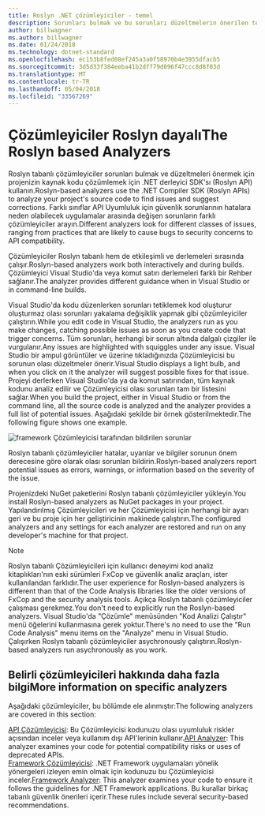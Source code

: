 ```yaml
---
title: Roslyn .NET çözümleyiciler - temel
description: Sorunları bulmak ve bu sorunları düzeltmelerin önerilen temel Roslyn Çözümleyicileri hakkında bilgi edinin.
author: billwagner
ms.author: billwagner
ms.date: 01/24/2018
ms.technology: dotnet-standard
ms.openlocfilehash: ec153b8fed08ef245a3a0f58970b4e3955dfacb5
ms.sourcegitcommit: 3d5d33f384eeba41b2dff79d096f47ccc8d8f03d
ms.translationtype: MT
ms.contentlocale: tr-TR
ms.lasthandoff: 05/04/2018
ms.locfileid: "33567269"
---
```

# <a name="the-roslyn-based-analyzers"></a><span data-ttu-id="aa92d-103">Çözümleyiciler Roslyn dayalı</span><span class="sxs-lookup"><span data-stu-id="aa92d-103">The Roslyn based Analyzers</span></span>

<span data-ttu-id="aa92d-104">Roslyn tabanlı çözümleyiciler sorunları bulmak ve düzeltmeleri önermek için projenizin kaynak kodu çözümlemek için .NET derleyici SDK'sı (Roslyn API) kullanın.</span><span class="sxs-lookup"><span data-stu-id="aa92d-104">Roslyn-based analyzers use the .NET Compiler SDK (Roslyn APIs) to analyze your project's source code to find issues and suggest corrections.</span></span> <span data-ttu-id="aa92d-105">Farklı sınıflar API Uyumluluk için güvenlik sorunlarının hatalara neden olabilecek uygulamalar arasında değişen sorunların farklı çözümleyiciler arayın.</span><span class="sxs-lookup"><span data-stu-id="aa92d-105">Different analyzers look for different classes of issues, ranging from practices that are likely to cause bugs to security concerns to API compatibility.</span></span>

<span data-ttu-id="aa92d-106">Çözümleyiciler Roslyn tabanlı hem de etkileşimli ve derlemeleri sırasında çalışır.</span><span class="sxs-lookup"><span data-stu-id="aa92d-106">Roslyn-based analyzers work both interactively and during builds.</span></span> <span data-ttu-id="aa92d-107">Çözümleyici Visual Studio'da veya komut satırı derlemeleri farklı bir Rehber sağlanır.</span><span class="sxs-lookup"><span data-stu-id="aa92d-107">The analyzer provides different guidance when in Visual Studio or in command-line builds.</span></span>

<span data-ttu-id="aa92d-108">Visual Studio'da kodu düzenlerken sorunları tetiklemek kod oluşturur oluşturmaz olası sorunları yakalama değişiklik yapmak gibi çözümleyiciler çalıştırın.</span><span class="sxs-lookup"><span data-stu-id="aa92d-108">While you edit code in Visual Studio, the analyzers run as you make changes, catching possible issues as soon as you create code that trigger concerns.</span></span> <span data-ttu-id="aa92d-109">Tüm sorunları, herhangi bir sorun altında dalgalı çizgiler ile vurgulanır.</span><span class="sxs-lookup"><span data-stu-id="aa92d-109">Any issues are highlighted with squiggles under any issue.</span></span> <span data-ttu-id="aa92d-110">Visual Studio bir ampul görüntüler ve üzerine tıkladığınızda Çözümleyicisi bu sorunun olası düzeltmeler önerir.</span><span class="sxs-lookup"><span data-stu-id="aa92d-110">Visual Studio displays a light bulb, and when you click on it the analyzer will suggest possible fixes for that issue.</span></span> <span data-ttu-id="aa92d-111">Projeyi derlerken Visual Studio'da ya da komut satırından, tüm kaynak kodunu analiz edilir ve Çözümleyicisi olası sorunları tam bir listesini sağlar.</span><span class="sxs-lookup"><span data-stu-id="aa92d-111">When you build the project, either in Visual Studio or from the command line, all the source code is analyzed and the analyzer provides a full list of potential issues.</span></span> <span data-ttu-id="aa92d-112">Aşağıdaki şekilde bir örnek gösterilmektedir.</span><span class="sxs-lookup"><span data-stu-id="aa92d-112">The following figure shows one example.</span></span>

![framework Çözümleyicisi tarafından bildirilen sorunlar](./media/framework-analyzers-2.png)

<span data-ttu-id="aa92d-114">Roslyn tabanlı çözümleyiciler hatalar, uyarılar ve bilgiler sorunun önem derecesine göre olarak olası sorunları bildirin.</span><span class="sxs-lookup"><span data-stu-id="aa92d-114">Roslyn-based analyzers report potential issues as errors, warnings, or information based on the severity of the issue.</span></span>

<span data-ttu-id="aa92d-115">Projenizdeki NuGet paketlerini Roslyn tabanlı çözümleyiciler yükleyin.</span><span class="sxs-lookup"><span data-stu-id="aa92d-115">You install Roslyn-based analyzers as NuGet packages in your project.</span></span> <span data-ttu-id="aa92d-116">Yapılandırılmış Çözümleyicileri ve her Çözümleyicisi için herhangi bir ayarı geri ve bu proje için her geliştiricinin makinede çalıştırın.</span><span class="sxs-lookup"><span data-stu-id="aa92d-116">The configured analyzers and any settings for each analyzer are restored and run on any developer's machine for that project.</span></span>

> [!NOTE]
> <span data-ttu-id="aa92d-117">Roslyn tabanlı Çözümleyicileri için kullanıcı deneyimi kod analiz kitaplıkları'nın eski sürümleri FxCop ve güvenlik analiz araçları, ister kullanılandan farklıdır.</span><span class="sxs-lookup"><span data-stu-id="aa92d-117">The user experience for Roslyn-based analyzers is different than that of the Code Analysis libraries like the older versions of FxCop and the security analysis tools.</span></span>  <span data-ttu-id="aa92d-118">Açıkça Roslyn tabanlı çözümleyiciler çalışması gerekmez.</span><span class="sxs-lookup"><span data-stu-id="aa92d-118">You don't need to explicitly run the Roslyn-based analyzers.</span></span> <span data-ttu-id="aa92d-119">Visual Studio'da "Çözümle" menüsünden "Kod Analizi Çalıştır" menü öğelerini kullanmasına gerek yoktur.</span><span class="sxs-lookup"><span data-stu-id="aa92d-119">There's no need to use the "Run Code Analysis" menu items on the "Analyze" menu in Visual Studio.</span></span> <span data-ttu-id="aa92d-120">Çalışırken Roslyn tabanlı çözümleyiciler asychronously çalıştırın.</span><span class="sxs-lookup"><span data-stu-id="aa92d-120">Roslyn-based analyzers run asychronously as you work.</span></span> 

## <a name="more-information-on-specific-analyzers"></a><span data-ttu-id="aa92d-121">Belirli çözümleyicileri hakkında daha fazla bilgi</span><span class="sxs-lookup"><span data-stu-id="aa92d-121">More information on specific analyzers</span></span>

<span data-ttu-id="aa92d-122">Aşağıdaki çözümleyiciler, bu bölümde ele alınmıştır:</span><span class="sxs-lookup"><span data-stu-id="aa92d-122">The following analyzers are covered in this section:</span></span>

<span data-ttu-id="aa92d-123">[API Çözümleyicisi](api-analyzer.md): Bu Çözümleyicisi kodunuzu olası uyumluluk riskler açısından inceler veya kullanım dışı API'lerinin kullanır.</span><span class="sxs-lookup"><span data-stu-id="aa92d-123">[API Analyzer](api-analyzer.md): This analyzer examines your code for potential compatibility risks or uses of deprecated APIs.</span></span>    
<span data-ttu-id="aa92d-124">[Framework Çözümleyicisi](framework-analyzer.md): .NET Framework uygulamaları yönelik yönergeleri izleyen emin olmak için kodunuzu bu Çözümleyicisi inceler.</span><span class="sxs-lookup"><span data-stu-id="aa92d-124">[Framework Analyzer](framework-analyzer.md): This analyzer examines your code to ensure it follows the guidelines for .NET Framework applications.</span></span> <span data-ttu-id="aa92d-125">Bu kurallar birkaç tabanlı güvenlik önerileri içerir.</span><span class="sxs-lookup"><span data-stu-id="aa92d-125">These rules include several security-based recommendations.</span></span>
